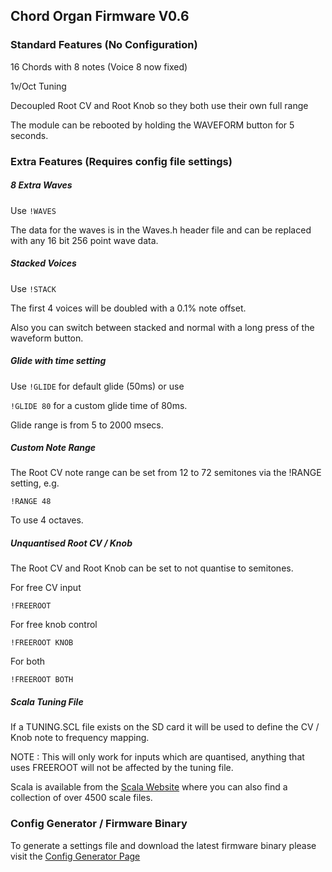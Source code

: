 ## Chord Organ Firmware V0.6

### Standard Features (No Configuration)

16 Chords with 8 notes (Voice 8 now fixed)

1v/Oct Tuning

Decoupled Root CV and Root Knob so they both use their own full range

The module can be rebooted by holding the WAVEFORM button for 5 seconds.

### Extra Features (Requires config file settings)

##### 8 Extra Waves

Use `!WAVES`

The data for the waves is in the Waves.h header file and can be replaced with any 16 bit 256 point wave data.

##### Stacked Voices

Use `!STACK`

The first 4 voices will be doubled with a 0.1% note offset.

Also you can switch between stacked and normal with a long press of the waveform button.

##### Glide with time setting

Use `!GLIDE` for default glide (50ms) or use 

`!GLIDE 80` for a custom glide time of 80ms.

Glide range is from 5 to 2000 msecs.

##### Custom Note Range

The Root CV note range can be set from 12 to 72 semitones via the !RANGE setting, e.g.

`!RANGE 48`

To use 4 octaves.

##### Unquantised Root CV / Knob

The Root CV and Root Knob can be set to not quantise to semitones.

For free CV input

`!FREEROOT`

For free knob control

`!FREEROOT KNOB`

For both

`!FREEROOT BOTH`

##### Scala Tuning File

If a TUNING.SCL file exists on the SD card it will be used to define the CV / Knob note to frequency mapping.

NOTE : This will only work for inputs which are quantised, anything that uses FREEROOT will not be affected by the tuning file.

Scala is available from the [Scala Website](http://www.huygens-fokker.org/scala/) where you can also find a collection of over 4500 scale files.

### Config Generator / Firmware Binary
To generate a settings file and download the latest 
firmware binary please visit the [Config Generator Page](http://polyfather.com/chord_organ)

